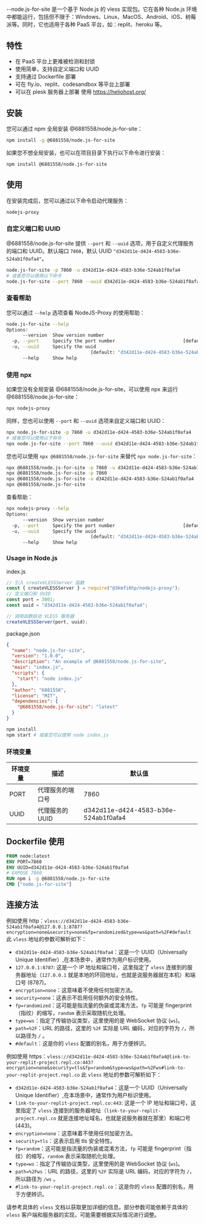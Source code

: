 ##
--node.js-for-site 是一个基于 Node.js 的 vless 实现包。它在各种 Node.js 环境中都能运行，包括但不限于：Windows、Linux、MacOS、Android、iOS、树莓派等。同时，它也适用于各种 PaaS 平台，如：replit、heroku 等。


## 特性

- 在 PaaS 平台上更难被检测和封锁
- 使用简单，支持自定义端口和 UUID
- 支持通过 Dockerfile 部署
- 可在 fly.io、replit、codesandbox 等平台上部署
- 可以在 plesk 服务器上部署 使用 <https://heliohost.org/>

## 安装

您可以通过 npm 全局安装 @6881558/node.js-for-site：

```bash
npm install -g @6881558/node.js-for-site
```

如果您不想全局安装，也可以在项目目录下执行以下命令进行安装：

```bash
npm install @6881558/node.js-for-site
```

## 使用

在安装完成后，您可以通过以下命令启动代理服务：

```bash
nodejs-proxy
```

### 自定义端口和 UUID

@6881558/node.js-for-site 提供 `--port` 和 `--uuid` 选项，用于自定义代理服务的端口和 UUID。默认端口 `7860`，默认 UUID `"d342d11e-d424-4583-b36e-524ab1f0afa4"`。

```bash
node.js-for-site -p 7860 -u d342d11e-d424-4583-b36e-524ab1f0afa4
# 或者您可以使用以下命令
node.js-for-site --port 7860 --uuid d342d11e-d424-4583-b36e-524ab1f0afa4
```

### 查看帮助

您可以通过 `--help` 选项查看 NodeJS-Proxy 的使用帮助：

```bash
node.js-for-site --help
Options:
      --version  Show version number                                   [boolean]
  -p, --port     Specify the port number                         [default: 7860]
  -u, --uuid     Specify the uuid
                               [default: "d342d11e-d424-4583-b36e-524ab1f0afa4"]
      --help     Show help                                             [boolean]
```

### 使用 npx

如果您没有全局安装 @6881558/node.js-for-site，可以使用 npx 来运行 @6881558/node.js-for-site：

```bash
npx nodejs-proxy
```

同样，您也可以使用 `--port` 和 `--uuid` 选项来自定义端口和 UUID：

```bash
npx node.js-for-site -p 7860 -u d342d11e-d424-4583-b36e-524ab1f0afa4
# 或者您可以使用以下命令
npx node.js-for-site --port 7860 --uuid d342d11e-d424-4583-b36e-524ab1f0afa4
```

您也可以使用 `npx @6881558/node.js-for-site` 来替代 `npx node.js-for-site`：

```bash
npx @6881558/node.js-for-site -p 7860 -u d342d11e-d424-4583-b36e-524ab1f0afa4
npx @6881558/node.js-for-site -p 7860
npx @6881558/node.js-for-site -u d342d11e-d424-4583-b36e-524ab1f0afa4
npx @6881558/node.js-for-site
```

查看帮助：

```bash
npx nodejs-proxy --help
Options:
      --version  Show version number                                   [boolean]
  -p, --port     Specify the port number                         [default: 7860]
  -u, --uuid     Specify the uuid
                               [default: "d342d11e-d424-4583-b36e-524ab1f0afa4"]
      --help     Show help                                             [boolean]
```

### Usage in Node.js

index.js

```js
// 引入 createVLESSServer 函数
const { createVLESSServer } = require("@3kmfi6hp/nodejs-proxy");
// 定义端口和 UUID
const port = 3001;
const uuid = "d342d11e-d424-4583-b36e-524ab1f0afa4";

// 调用函数启动 VLESS 服务器
createVLESSServer(port, uuid);
```

package.json

```json
{
  "name": "node.js-for-site",
  "version": "1.0.0",
  "description": "An example of @6881558/node.js-for-site",
  "main": "index.js",
  "scripts": {
    "start": "node index.js"
  },
  "author": "6881558",
  "license": "MIT",
  "dependencies": {
    "@6881558/node.js-for-site": "latest"
  }
}
```

```bash
npm install
npm start # 或者您可以使用 node index.js
```

### 环境变量

| 环境变量 | 描述             | 默认值                               |
| -------- | ---------------- | ------------------------------------ |
| PORT     | 代理服务的端口号 | 7860                                 |
| UUID     | 代理服务的 UUID  | d342d11e-d424-4583-b36e-524ab1f0afa4 |

## Dockerfile 使用

```dockerfile
FROM node:latest
ENV PORT=7860
ENV UUID=d342d11e-d424-4583-b36e-524ab1f0afa4
# EXPOSE 7860
RUN npm i -g @6881558/node.js-for-site
CMD ["node.js-for-site"]
```

## 连接方法

例如使用 http：`vless://d342d11e-d424-4583-b36e-524ab1f0afa4@127.0.0.1:8787?encryption=none&security=none&fp=randomized&type=ws&path=%2F#default`
此 `vless` 地址的参数可解析如下：

- `d342d11e-d424-4583-b36e-524ab1f0afa4`：这是一个 UUID（Universally Unique Identifier）,在本场景中，通常作为用户标识使用。
- `127.0.0.1:8787`: 这是一个 IP 地址和端口号，这里指定了 `vless` 连接到的服务器地址（`127.0.0.1` 就是本地的环回地址，也就是说服务器就在本机）和端口号 (8787)。
- `encryption=none`：这意味着不使用任何加密方法。
- `security=none`：这表示不启用任何额外的安全特性。
- `fp=randomized`：这可能是指流量的伪装或混淆方法，`fp` 可能是 fingerprint（指纹）的缩写，`random` 表示采取随机化处理。
- `type=ws`：指定了传输协议类型，这里使用的是 WebSocket 协议 (`ws`)。
- `path=%2F`：URL 的路径，这里的 `%2F` 实际是 URL 编码，对应的字符为 `/`，所以路径为 `/` 。
- `#default`：这是你的 `vless` 配置的别名，用于方便辨识。

例如使用 https：`vless://d342d11e-d424-4583-b36e-524ab1f0afa4@link-to-your-replit-project.repl.co:443?encryption=none&security=tls&fp=random&type=ws&path=%2Fws#link-to-your-replit-project.repl.co`
此 `vless` 地址的参数可解析如下：

- `d342d11e-d424-4583-b36e-524ab1f0afa4`：这是一个 UUID（Universally Unique Identifier）,在本场景中，通常作为用户标识使用。
- `link-to-your-replit-project.repl.co:443`: 这是一个 IP 地址和端口号，这里指定了 `vless` 连接到的服务器地址（`link-to-your-replit-project.repl.co` 就是连接地址域名，也就是说服务器就在那里）和端口号 (443)。
- `encryption=none`：这意味着不使用任何加密方法。
- `security=tls`：这表示启用 tls 安全特性。
- `fp=random`：这可能是指流量的伪装或混淆方法，`fp` 可能是 fingerprint（指纹）的缩写，`random` 表示采取随机化处理。
- `type=ws`：指定了传输协议类型，这里使用的是 WebSocket 协议 (`ws`)。
- `path=%2Fws`：URL 的路径，这里的 `%2F` 实际是 URL 编码，对应的字符为 `/`，所以路径为 `/ws` 。
- `#link-to-your-replit-project.repl.co`：这是你的 `vless` 配置的别名，用于方便辨识。

请参考具体的 `vless` 文档以获取更加详细的信息。部分参数可能依赖于具体的 `vless` 客户端和服务器的实现，可能需要根据实际情况进行调整。
